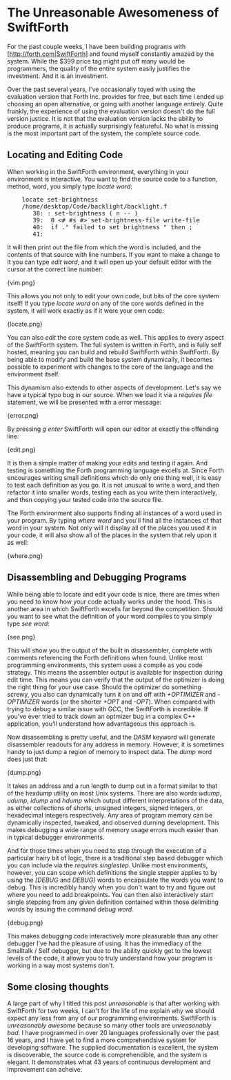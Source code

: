 The Unreasonable Awesomeness of SwiftForth
==========================================

For the past couple weeks, I have been building programs with [http://forth.com|SwiftForth] and found myself constantly amazed
by the system.  While the $399 price tag might put off many would be programmers, the quality of the entire system easily 
justifies the investment.  And it is an investment.

Over the past several years, I've occasionally toyed with using the evaluation version that Forth Inc. provides for free,
but each time I ended up choosing an open alternative, or going with another language entirely.  Quite frankly, the experience
of using the evaluation version doesn't do the full version justice.  It is not that the evaluation version lacks the ability
to produce programs, it is actually surprisingly featureful.  No what is missing is the most important part of the system,
the complete source code.

Locating and Editing Code
-------------------------

When working in the SwiftForth environment, everything in your environment is interactive.  You want to find the source code
to a function, method, word, you simply type *locate word*:

<pre>
	locate set-brightness
	/home/desktop/Code/backlight/backlight.f
	   38: : set-brightness ( n -- )
	   39:  0 <# #s #> set-brightness-file write-file
	   40:  if ." failed to set brightness " then ;
	   41:
</pre>

It will then print out the file from which the word is included, and the contents of that source with line numbers.  If you
want to make a change to it you can type *edit word*, and it will open up your default editor with the cursor at the 
correct line number:

{vim.png}

This allows you not only to edit your own code, but bits of the core system itself! If you type *locate word* on any of
the core words defined in the system, it will work exactly as if it were your own code:

{locate.png}

You can also *edit* the core system code as well.  This applies to every aspect of the SwiftForth system.  The full system
is written in Forth, and is fully self hosted, meaning you can build and rebuild SwiftForth within SwiftForth.  By being 
able to modify and build the base system dynamically, it becomes possible to experiment with changes to the core of the
language and the environment itself.

This dynamism also extends to other aspects of development.  Let's say we have a typical typo bug in our source. When we
load it via a *requires file* statement, we will be presented with a error message:

{error.png}

By pressing *g enter* SwiftForth will open our editor at exactly the offending line:

{edit.png}

It is then a simple matter of making your edits and testing it again.  And testing is something the Forth programming
language excells at.  Since Forth encourages writing small definitions which do only one thing well, it is easy to 
test each definition as you go.  It is not unusual to write a word, and then refactor it into smaller words, testing
each as you write them interactively, and then copying your tested code into the source file.

The Forth environment also supports finding all instances of a word used in your program.  By typing *where word* and
you'll find all the instances of that word in your system.  Not only will it display all of the places you used it
in your code, it will also show all of the places in the system that rely upon it as well:

{where.png}

Disassembling and Debugging Programs
------------------------------------

While being able to locate and edit your code is nice, there are times when you need to know how your code actually
works under the hood.  This is another area in which SwiftForth excells far beyond the competition.  Should you want
to see what the definition of your word compiles to you simply type *see word*:

{see.png}

This will show you the output of the built in disassembler, complete with comments referencing the Forth definitions
when found.  Unlike most programming environments, this system uses a compile as you code strategy.  This means the
assembler output is available for inspection during edit time.  This means you can verify that the output of the
optimizer is doing the right thing for your use case.  Should the optimizer do something screwy, you also can 
dynamically turn it on and off with *+OPTIMIZER* and *-OPTIMIZER* words (or the shorter *+OPT* and *-OPT*).  When
compared with trying to debug a similar issue with GCC, the SwiftForth is incredible.  If you've ever tried to 
track down an optmizer bug in a complex C++ application, you'll understand how advantageous this approach is.

Now disassembling is pretty useful, and the *DASM* keyword will generate disassembler readouts for any address in
memory.  However, it is sometimes handy to just dump a region of memory to inspect data.  The *dump* word does
just that:

{dump.png}

It takes an address and a run length to dump out in a format similar to that of the hexdump utility on most Unix 
systems.  There are also words *wdump*, *udump*, *idump* and *hdump* which output different interpretations of the
data, as either collections of shorts, unsigned integers, signed integers, or hexadecimal integers respectively.
Any area of program memory can be dynamically inspected, tweaked, and observed durning development.  This makes
debugging a wide range of memory usage errors much easier than in typical debugger environments.

And for those times when you need to step through the execution of a particular hairy bit of logic, there is 
a traditional step based debugger which you can include via the *requires singlestep*.  Unlike most environments,
however, you can scope which definitions the single stepper applies to by using the *[DEBUG* and *DEBUG]* words
to encapsulate the words you want to debug.  This is incredibly handy when you don't want to try and figure
out where you need to add breakpoints.  You can then also interactively start single stepping from any given
definition contained within those delimiting words by issuing the command *debug word*.  

{debug.png}

This makes debugging code interactively more pleasurable than any other debugger I've had the pleasure of using.
It has the immediacy of the Smalltalk / Self debugger, but due to the ability quickly get to the lowest levels
of the code, it allows you to truly understand how your program is working in a way most systems don't.


Some closing thoughts
---------------------

A large part of why I titled this post *unreasonable* is that after working with SwiftForth for two weeks,
I can't for the life of me explain why we should expect any less from any of our programming environments.
SwiftForth is *unreasonably awesome* because so many other tools are *unreasonably bad*.  I have programmed
in over 20 languages professionally over the past 16 years, and I have yet to find a more comprehendsive
system for developing software.  The supplied documentation is excellent, the system is discoverable, the
source code is comprehendible, and the system is elegant.  It demonstrates what 43 years of continuous
development and improvement can acheive.  
